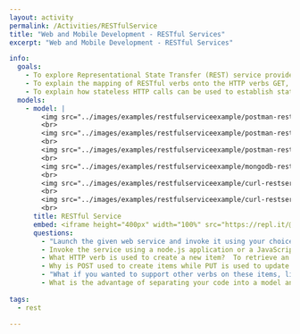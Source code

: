 ```yaml
---
layout: activity
permalink: /Activities/RESTfulService
title: "Web and Mobile Development - RESTful Services"
excerpt: "Web and Mobile Development - RESTful Services"

info:
  goals: 
    - To explore Representational State Transfer (REST) service providers
    - To explain the mapping of RESTful verbs onto the HTTP verbs GET, PUT, POST, and DELETE
    - To explain how stateless HTTP calls can be used to establish state with a client
  models:
    - model: |
        <img src="../images/examples/restfulserviceexample/postman-restserviceexample.png" alt="Posting with form parameters">
        <br>
        <img src="../images/examples/restfulserviceexample/postman-restserviceexample-contenttype-applicationjson.png" alt="Posting with application/json Content-Type">
        <br>
        <img src="../images/examples/restfulserviceexample/postman-restserviceexample-get.png" alt="A GET request">
        <br>
        <img src="../images/examples/restfulserviceexample/mongodb-restserviceexample.png" alt="The data store after posting data">
        <br>
        <img src="../images/examples/restfulserviceexample/curl-restserviceexample.png" alt="Posting with cURL from the console">
        <br>
        <img src="../images/examples/restfulserviceexample/curl-restserviceexample-postputget.png" alt="Performing an update with cURL">
        <br>
      title: RESTful Service
      embed: <iframe height="400px" width="100%" src="https://repl.it/@BillJr99/RESTfulServiceExample?lite=true" scrolling="no" frameborder="no" allowtransparency="true" allowfullscreen="true" sandbox="allow-forms allow-pointer-lock allow-popups allow-same-origin allow-scripts allow-modals"></iframe>  
      questions:
        - "Launch the given web service and invoke it using your choice of web client.  To do this, you will want to set up a <a href=\"http://mongodb.com\">mongodb</a> database, add a test user with a password, and allow access from any IP address.  MongoDB will give you a connection string that you can paste into <code>index.js</code> over my default <code>test_user</code> connection string.  <a href=\"https://dev.to/lennythedev/rest-api-with-mongodb-atlas-cloud-node-and-express-in-10-minutes-2ii1\">This article</a> details setting up a MongoDB account and data store."
        - Invoke the service using a node.js application or a JavaScript browser client.
        - What HTTP verb is used to create a new item?  To retrieve an item?  To update an item?  To delete an item?
        - Why is POST used to create items while PUT is used to update them?  Aren't these interchangeable?
        - "What if you wanted to support other verbs on these items, like <code>putOnSale</code>?  Are service endpoints typically nouns or verbs, and how might you re-work a sale verb like this one into an appropriate CRUD endpoint?"
        - What is the advantage of separating your code into a model and a controller implementation?
        
tags:
  - rest
  
---
```


